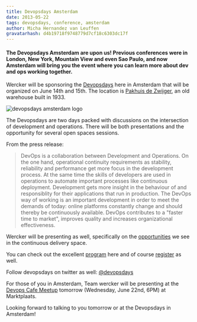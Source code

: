 ```yaml
---
title: Devopsdays Amsterdam
date: 2013-05-22
tags: devopsdays, conference, amsterdam
author: Micha Hernandez van Leuffen
gravatarhash: d4b19718f9748779d7cf18c6303dc17f
---
```


<h4 class="subheader">
The Devopsdays Amsterdam are upon us! Previous conferences were in London, New York, Mountain View and even Sao Paulo, and now Amsterdam will bring you the event where you can learn more about dev and ops working together.
</h4>

Wercker will be sponsoring the [Devopsdays](http://devopsdays.org/events/2013-amsterdam/) here in Amsterdam that will be organized on June 14th and 15th. The location is [Pakhuis de Zwijger](http://www.dezwijger.nl/), an old warehouse built in 1933.

![devopsdays amsterdam logo](http://f.cl.ly/items/0S072c1W0u3V3Z1f3v0v/dod-amsterdam.png)

The Devopsdays are two days packed with discussions on the intersection of development and operations. There will be both presentations and the opportunity for several open spaces sessions.

From the press release:

>DevOps is a collaboration between Development and Operations. On the one hand, operational continuity requirements as stability, reliability and performance get more focus in the development process. At the same time the skills of developers are used in operations to automate important processes like continuous deployment. Development gets more insight in the behaviour of and responsiblity for their applications that run in production. The DevOps way of working is an important development in order to meet the demands of today: online platforms constantly change and should thereby be continuously available. DevOps contributes to a "faster time to market", improves quality and increases organizational effectiveness.

Wercker will be presenting as well, specifically on the [opportunities](http://devopsdays.org/events/2013-amsterdam/proposals/MichaHernandezvanLeuffen_MovingBeyondRedAndGreen/) we see in the continuous delivery space.

You can check out the excellent [program](http://devopsdays.org/events/2013-amsterdam/program/) here and of course [register](http://devopsdays.org/events/2013-amsterdam/registration/) as well.

Follow devopsdays on twitter as well: [@devopsdays](https://twitter.com/devopsdays)

For those of you in Amsterdam, Team wercker will be presenting at the [Devops Cafe Meetup](http://www.meetup.com/DevOpsAmsterdam/events/113001842/) tomorrow (Wednesday, June 22nd, 6PM) at Marktplaats.

Looking forward to talking to you tomorrow or at the Devopsdays in Amsterdam!
